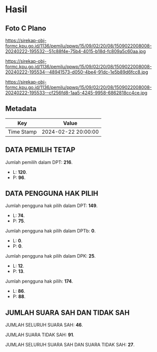 # Hasil

## Foto C Plano

https://sirekap-obj-formc.kpu.go.id/1136/pemilu/ppwp/15/09/02/20/08/1509022008008-20240222-195532--51c88f4e-75b4-4015-b18d-fc809a5c60aa.jpg

https://sirekap-obj-formc.kpu.go.id/1136/pemilu/ppwp/15/09/02/20/08/1509022008008-20240222-195534--48941573-d050-4be4-91dc-1e5b89d6fcc8.jpg

https://sirekap-obj-formc.kpu.go.id/1136/pemilu/ppwp/15/09/02/20/08/1509022008008-20240222-195533--cf256fd8-1aa5-4245-9958-6862818cc4ce.jpg


## Metadata

| Key        | Value               |
| ---------- | ------------------- |
| Time Stamp | 2024-02-22 20:00:00 |


## DATA PEMILIH TETAP

Jumlah pemilih dalam DPT: **216**.
 * L: **120**.
 * P: **96**.

## DATA PENGGUNA HAK PILIH

Jumlah pengguna hak pilih dalam DPT: **149**.
 * L: **74**.
 * P: **75**.

Jumlah pengguna hak pilih dalam DPTb: **0**.
 * L: **0**.
 * P: **0**.

Jumlah pengguna hak pilih dalam DPK: **25**.
 * L: **12**.
 * P: **13**.

Jumlah pengguna hak pilih: **174**.
 * L: **86**.
 * P: **88**.

## JUMLAH SUARA SAH DAN TIDAK SAH

JUMLAH SELURUH SUARA SAH: **46**.

JUMLAH SUARA TIDAK SAH: **91**.

JUMLAH SELURUH SUARA SAH DAN SUARA TIDAK SAH: **27**.


